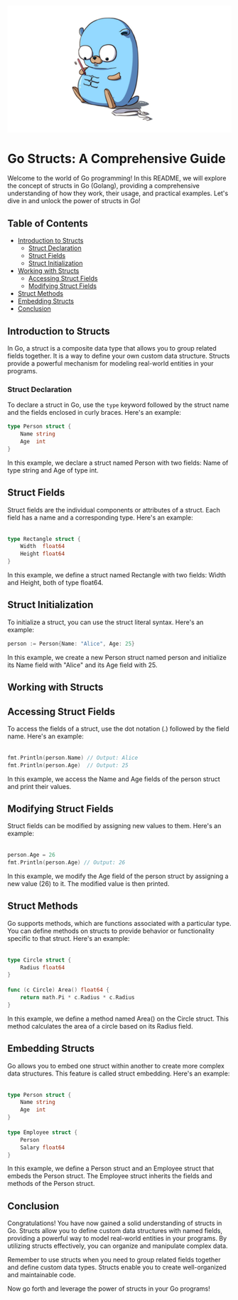 <div align="center">
  <img src="/images/structs/one.webp" alt="Go Struct Icon" >
</div>

# Go Structs: A Comprehensive Guide

Welcome to the world of Go programming! In this README, we will explore the concept of structs in Go (Golang), providing a comprehensive understanding of how they work, their usage, and practical examples. Let's dive in and unlock the power of structs in Go!

## Table of Contents

- [Introduction to Structs](#introduction-to-structs)
  - [Struct Declaration](#struct-declaration)
  - [Struct Fields](#struct-fields)
  - [Struct Initialization](#struct-initialization)
- [Working with Structs](#working-with-structs)
  - [Accessing Struct Fields](#accessing-struct-fields)
  - [Modifying Struct Fields](#modifying-struct-fields)
- [Struct Methods](#struct-methods)
- [Embedding Structs](#embedding-structs)
- [Conclusion](#conclusion)

## Introduction to Structs

In Go, a struct is a composite data type that allows you to group related fields together. It is a way to define your own custom data structure. Structs provide a powerful mechanism for modeling real-world entities in your programs.

### Struct Declaration

To declare a struct in Go, use the `type` keyword followed by the struct name and the fields enclosed in curly braces. Here's an example:

```go
type Person struct {
    Name string
    Age  int
}
```

In this example, we declare a struct named Person with two fields: Name of type string and Age of type int.

## Struct Fields

Struct fields are the individual components or attributes of a struct. Each field has a name and a corresponding type. Here's an example:

```go

type Rectangle struct {
    Width  float64
    Height float64
}
```

In this example, we define a struct named Rectangle with two fields: Width and Height, both of type float64.

## Struct Initialization

To initialize a struct, you can use the struct literal syntax. Here's an example:

``` go
person := Person{Name: "Alice", Age: 25}
```

In this example, we create a new Person struct named person and initialize its Name field with "Alice" and its Age field with 25.

## Working with Structs
## Accessing Struct Fields

To access the fields of a struct, use the dot notation (.) followed by the field name. Here's an example:

```go

fmt.Println(person.Name) // Output: Alice
fmt.Println(person.Age)  // Output: 25
```

In this example, we access the Name and Age fields of the person struct and print their values.

## Modifying Struct Fields

Struct fields can be modified by assigning new values to them. Here's an example:

```go

person.Age = 26
fmt.Println(person.Age) // Output: 26
```

In this example, we modify the Age field of the person struct by assigning a new value (26) to it. The modified value is then printed.

## Struct Methods

Go supports methods, which are functions associated with a particular type. You can define methods on structs to provide behavior or functionality specific to that struct. Here's an example:

```go

type Circle struct {
    Radius float64
}

func (c Circle) Area() float64 {
    return math.Pi * c.Radius * c.Radius
}
```

In this example, we define a method named Area() on the Circle struct. This method calculates the area of a circle based on its Radius field.

## Embedding Structs

Go allows you to embed one struct within another to create more complex data structures. This feature is called struct embedding. Here's an example:

```go

type Person struct {
    Name string
    Age  int
}

type Employee struct {
    Person
    Salary float64
}
```

In this example, we define a Person struct and an Employee struct that embeds the Person struct. The Employee struct inherits the fields and methods of the Person struct.

## Conclusion

Congratulations! You have now gained a solid understanding of structs in Go. Structs allow you to define custom data structures with named fields, providing a powerful way to model real-world entities in your programs. By utilizing structs effectively, you can organize and manipulate complex data.

Remember to use structs when you need to group related fields together and define custom data types. Structs enable you to create well-organized and maintainable code.

Now go forth and leverage the power of structs in your Go programs!